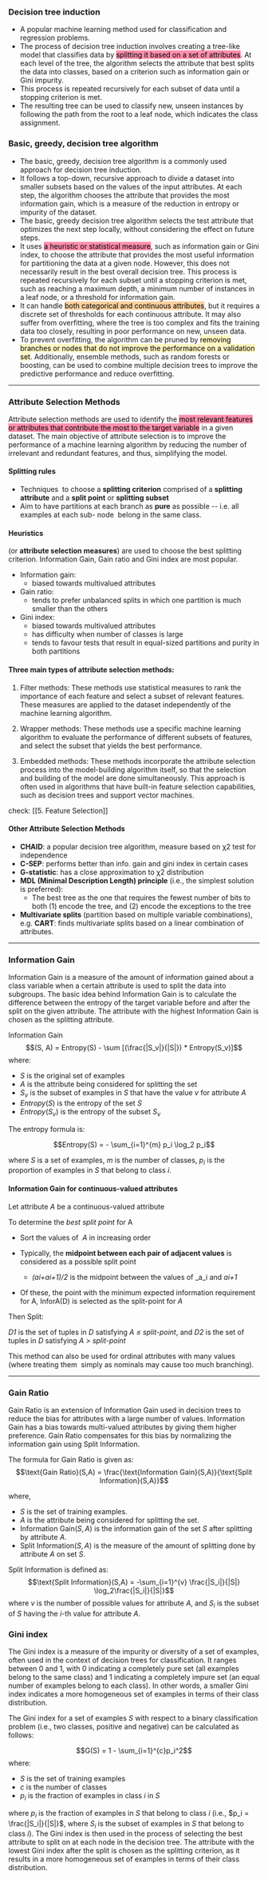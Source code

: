 
### Decision tree induction
- A popular machine learning method used for classification and regression problems. 
- The process of decision tree induction involves creating a tree-like model that classifies data by <mark style="background: #FF5582A6;">splitting it based on a set of attributes</mark>. At each level of the tree, the algorithm selects the attribute that best splits the data into classes, based on a criterion such as information gain or Gini impurity. 
- This process is repeated recursively for each subset of data until a stopping criterion is met. 
- The resulting tree can be used to classify new, unseen instances by following the path from the root to a leaf node, which indicates the class assignment.

### Basic, greedy, decision tree algorithm

- The basic, greedy, decision tree algorithm is a commonly used approach for decision tree induction. 
- It follows a top-down, recursive approach to divide a dataset into smaller subsets based on the values of the input attributes. At each step, the algorithm chooses the attribute that provides the most information gain, which is a measure of the reduction in entropy or impurity of the dataset.
- The basic, greedy decision tree algorithm selects the test attribute that optimizes the next step locally, without considering the effect on future steps. 
- It uses <mark style="background: #FF5582A6;">a heuristic or statistical measure</mark>, such as information gain or Gini index, to choose the attribute that provides the most useful information for partitioning the data at a given node. However, this does not necessarily result in the best overall decision tree. This process is repeated recursively for each subset until a stopping criterion is met, such as reaching a maximum depth, a minimum number of instances in a leaf node, or a threshold for information gain.
- It can handle <mark style="background: #FFB86CA6;">both categorical and continuous attributes</mark>, but it requires a discrete set of thresholds for each continuous attribute. It may also suffer from overfitting, where the tree is too complex and fits the training data too closely, resulting in poor performance on new, unseen data. 
- To prevent overfitting, the algorithm can be pruned by <mark style="background: #FFF3A3A6;">removing branches or nodes that do not improve the performance on a validation set</mark>. Additionally, ensemble methods, such as random forests or boosting, can be used to combine multiple decision trees to improve the predictive performance and reduce overfitting.

---
### Attribute Selection Methods

Attribute selection methods are used to identify the <mark style="background: #FF5582A6;">most relevant features or attributes that contribute the most to the target variable</mark> in a given dataset. The main objective of attribute selection is to improve the performance of a machine learning algorithm by reducing the number of irrelevant and redundant features, and thus, simplifying the model.

#### Splitting rules
-   Techniques  to choose a **splitting criterion** comprised of a **splitting attribute** and a **split point** or **splitting subset**
-   Aim to have partitions at each branch as **pure** as possible -- i.e. all examples at each sub- node  belong in the same class.

#### Heuristics
(or **attribute selection measures**) are used to choose the best splitting criterion. Information Gain, Gain ratio and Gini index are most popular.  

-   Information gain:
	-   biased towards multivalued attributes
-   Gain ratio:
	-  tends to prefer unbalanced splits in which one partition is much smaller than the others
-   Gini index:
	-  biased towards multivalued attributes
	-  has difficulty when number of classes is large
	- tends to favour tests that result in equal-sized partitions and purity in both partitions


#### Three main types of attribute selection methods:

1.  Filter methods: These methods use statistical measures to rank the importance of each feature and select a subset of relevant features. These measures are applied to the dataset independently of the machine learning algorithm.
    
2.  Wrapper methods: These methods use a specific machine learning algorithm to evaluate the performance of different subsets of features, and select the subset that yields the best performance.
    
3.  Embedded methods: These methods incorporate the attribute selection process into the model-building algorithm itself, so that the selection and building of the model are done simultaneously. This approach is often used in algorithms that have built-in feature selection capabilities, such as decision trees and support vector machines.

check: [[5. Feature Selection]]
#### Other Attribute Selection Methods

-   **CHAID**: a popular decision tree algorithm, measure based on χ2 test for independence
-   **C-SEP**: performs better than info. gain and gini index in certain cases
-   **G-statistic**: has a close approximation to χ2 distribution
-   **MDL (Minimal Description Length) principle** (i.e., the simplest solution is preferred):
    -   The best tree as the one that requires the fewest number of bits to both (1) encode the tree, and (2) encode the exceptions to the tree
-   **Multivariate splits** (partition based on multiple variable combinations), e.g. **CART**: finds multivariate splits based on a linear combination of attributes.

---

### Information Gain

Information Gain is a measure of the amount of information gained about a class variable when a certain attribute is used to split the data into subgroups. The basic idea behind Information Gain is to calculate the difference between the entropy of the target variable before and after the split on the given attribute. The attribute with the highest Information Gain is chosen as the splitting attribute.

Information Gain $$(S, A) = Entropy(S) - \sum [(\frac{|S_v|}{|S|}) * Entropy(S_v)]$$
where:
- $S$ is the original set of examples 
- $A$ is the attribute being considered for splitting the set
- $S_v$ is the subset of examples in $S$ that have the value $v$ for attribute $A$
- $Entropy(S)$ is the entropy of the set $S$ 
- $Entropy(S_v)$ is the entropy of the subset $S_v$

The entropy formula is:

$$Entropy(S) = - \sum_{i=1}^{m} p_i \log_2 p_i$$

where $S$ is a set of examples, $m$ is the number of classes, $p_i$ is the proportion of examples in $S$ that belong to class $i$.


#### Information Gain for continuous-valued attributes

Let attribute _A_ be a continuous-valued attribute

To determine the _best split point_ for A

-   Sort the values of  _A_ in increasing order

-   Typically, the **midpoint between each pair of adjacent values** is considered as a possible split point
    -   _(ai+ai+1)/2_ is the midpoint between the values of _a_i and _ai+1_

-   Of these, the point with the minimum expected information requirement for A, InforA(D) is selected as the split-point for _A_

Then Split:

_D1_ is the set of tuples in _D_ satisfying _A ≤ split-point_, and _D2_ is the set of tuples in _D_ satisfying _A > split-point_

This method can also be used for ordinal attributes with many values (where treating them  simply as nominals may cause too much branching).

---

### Gain Ratio

Gain Ratio is an extension of Information Gain used in decision trees to reduce the bias for attributes with a large number of values. Information Gain has a bias towards multi-valued attributes by giving them higher preference. Gain Ratio compensates for this bias by normalizing the information gain using Split Information.

The formula for Gain Ratio is given as:
$$\text{Gain Ratio}(S,A) = \frac{\text{Information Gain}(S,A)}{\text{Split Information}(S,A)}$$

where,

-   $S$ is the set of training examples.
-   $A$ is the attribute being considered for splitting the set.
-   $\text{Information Gain}(S,A)$ is the information gain of the set $S$ after splitting by attribute $A$.
-   $\text{Split Information}(S,A)$ is the measure of the amount of splitting done by attribute $A$ on set $S$.

Split Information is defined as:
$$\text{Split Information}(S,A) = -\sum_{i=1}^{v} \frac{|S_i|}{|S|} \log_2\frac{|S_i|}{|S|}$$
where $v$ is the number of possible values for attribute $A$, and $S_i$ is the subset of $S$ having the $i$-th value for attribute $A$.


### Gini index

The Gini index is a measure of the impurity or diversity of a set of examples, often used in the context of decision trees for classification. It ranges between 0 and 1, with 0 indicating a completely pure set (all examples belong to the same class) and 1 indicating a completely impure set (an equal number of examples belong to each class). In other words, a smaller Gini index indicates a more homogeneous set of examples in terms of their class distribution.

The Gini index for a set of examples $S$ with respect to a binary classification problem (i.e., two classes, positive and negative) can be calculated as follows:

$$G(S) = 1 - \sum_{i=1}^{c}p_i^2$$
where:

-   $S$ is the set of training examples
-   $c$ is the number of classes
-   $p_i$ is the fraction of examples in class $i$ in $S$

where $p_i$ is the fraction of examples in $S$ that belong to class $i$ (i.e., $p_i = \frac{|S_i|}{|S|}$, where $S_i$ is the subset of examples in $S$ that belong to class $i$). The Gini index is then used in the process of selecting the best attribute to split on at each node in the decision tree. The attribute with the lowest Gini index after the split is chosen as the splitting criterion, as it results in a more homogeneous set of examples in terms of their class distribution.



